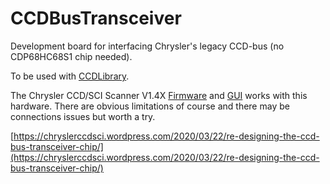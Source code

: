 # CCDBusTransceiver
Development board for interfacing Chrysler's legacy CCD-bus (no CDP68HC68S1 chip needed).

To be used with [CCDLibrary](https://github.com/laszlodaniel/CCDLibrary).

The Chrysler CCD/SCI Scanner V1.4X [Firmware](https://github.com/laszlodaniel/ChryslerCCDSCIScanner/tree/master/Arduino/ChryslerCCDSCIScanner) and [GUI](https://github.com/laszlodaniel/ChryslerCCDSCIScanner/raw/master/GUI/ChryslerCCDSCIScanner/bin/Debug/ChryslerCCDSCIScanner_V14X_GUI.zip) works with this hardware. There are obvious limitations of course and there may be connections issues but worth a try.

[https://chryslerccdsci.wordpress.com/2020/03/22/re-designing-the-ccd-bus-transceiver-chip/](https://chryslerccdsci.wordpress.com/2020/03/22/re-designing-the-ccd-bus-transceiver-chip/)
